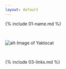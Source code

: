 ```yaml
---
layout: default
---
```


{% include 01-name.md %}

<br>

![alt-Image of Yaktocat](image-https://octodex.github.com/images/yaktocat.png)

<br>

{% include 03-links.md %}

